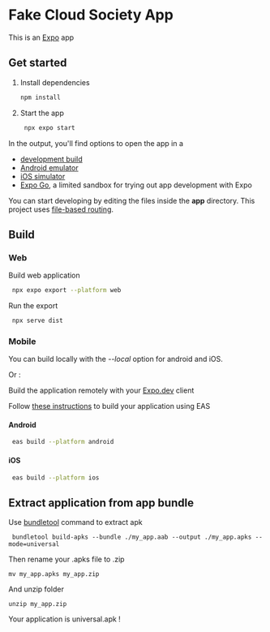 # Fake Cloud Society App

This is an [Expo](https://expo.dev) app

## Get started

1. Install dependencies
   ```bash
   npm install
   ```
2. Start the app
   ```bash
    npx expo start
   ```

In the output, you'll find options to open the app in a

- [development build](https://docs.expo.dev/develop/development-builds/introduction/)
- [Android emulator](https://docs.expo.dev/workflow/android-studio-emulator/)
- [iOS simulator](https://docs.expo.dev/workflow/ios-simulator/)
- [Expo Go](https://expo.dev/go), a limited sandbox for trying out app development with Expo

You can start developing by editing the files inside the **app** directory. This project uses [file-based routing](https://docs.expo.dev/router/introduction).

## Build
### Web
Build web application
   ```bash
    npx expo export --platform web
   ```
Run the export
   ```bash
    npx serve dist
   ```

### Mobile
You can build locally with the *--local* option for android and iOS.

Or :

Build the application remotely with your [Expo.dev](https://expo.dev/) client

Follow [these instructions](https://docs.expo.dev/build/setup/) to build your application using EAS

#### Android
   ```bash
    eas build --platform android
   ```

#### iOS
   ```bash
    eas build --platform ios
   ```

## Extract application from app bundle

Use [bundletool](https://developer.android.com/tools/bundletool?hl=fr) command to extract apk
```
 bundletool build-apks --bundle ./my_app.aab --output ./my_app.apks --mode=universal
```
Then rename your .apks file to .zip
```
mv my_app.apks my_app.zip
```
And unzip folder
```
unzip my_app.zip
```
Your application is universal.apk !

